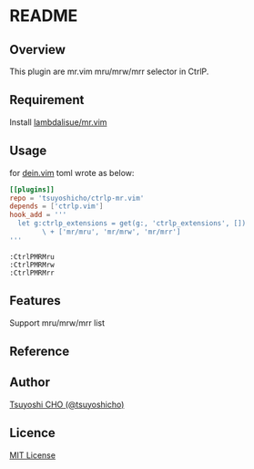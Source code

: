 # README
<!-- image or gif -->


## Overview

This plugin are mr.vim mru/mrw/mrr selector in CtrlP.

## Requirement

Install [lambdalisue/mr.vim](https://github.com/lambdalisue/mr.vim)

## Usage

for [dein.vim](https://github.com/Shougo/dein.vim) toml wrote as below:

```toml
[[plugins]]
repo = 'tsuyoshicho/ctrlp-mr.vim'
depends = ['ctrlp.vim']
hook_add = '''
  let g:ctrlp_extensions = get(g:, 'ctrlp_extensions', [])
        \ + ['mr/mru', 'mr/mrw', 'mr/mrr']
'''
```

```
:CtrlPMRMru
:CtrlPMRMrw
:CtrlPMRMrr
```

## Features

Support mru/mrw/mrr list

## Reference

## Author

[Tsuyoshi CHO (@tsuyoshicho)](https://github.com/tsuyoshicho)

## Licence

[MIT License](LICENSE)

<!-- template from https://qiita.com/Kotabrog/items/fb328b72ac94137897af -->
